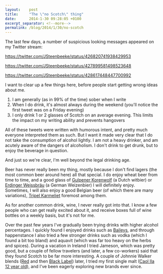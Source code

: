 ```yaml
---
layout:    post
title:     "The \"no Scotch\" thing"
date:      2014-1-30 09:28:05 +0100
excerpt_separator: <!--more-->
permalink: /blog/2014/1/30/no-scotch
---
```


The last few days, a number of suspicious looking messages appeared on my Twitter stream:

https://twitter.com/JSteenbeeke/status/426820741938429953

https://twitter.com/JSteenbeeke/status/427899581498523648

https://twitter.com/JSteenbeeke/status/428617448447700992

<!--more-->
I want to clear up a few things here, before people start getting wrong ideas about me.

1. I am generally (as in 99% of the time) sober when I write
1. When I do drink, it's almost always during the weekend (you'll notice the first tweet was on a Friday evening)
1. I only drink 1 or 2 glasses of Scotch on an average evening. This limits the impact on my writing ability and prevents hangovers


All of these tweets were written with humorous intent, and pretty much everyone interpreted them as such. But I want it made very clear that I do not take the consumption of alcohol lightly. I am not a heavy drinker, and am acutely aware of the dangers of alcoholism. I don't drink to get drunk, but to enjoy the beverage in question.

And just so we're clear, I'm well beyond the legal drinking age.



Beer has never really been my thing, mostly because I don't find lagers (the most common beer around here) all that special. I do enjoy wheat beer from time to time, and a good glass of [Gulpener Korenwolf](http://www.gulpener.nl/de-bieren/korenwolf/) (a Dutch witbier) or [Erdinger Weissbr&auml;u](http://www.erdinger.de/) (a German Weizenbier) I will definitely enjoy. Sometimes, I will also enjoy a good Belgian beer (of which there are many variations), [Tripel Karmeliet](http://www.bestbelgianspecialbeers.be/main_nl.html) foremost among them.

As for another common drink, wine, I never really got into that. I know a few people who can get really excited about it, and receive boxes full of wine bottles on a weekly basis, but it's not for me.

Over the past few years I've gradually been trying drinks with higher alcohol percentages. I quickly found I enjoyed drinks such as [Baileys](http://www.baileys.com/), and through happenstance I also tried a few stronger drinks such as vodka (which I found a bit too bland) and aquavit (which was far too heavy on the herbs and spices). During a vacation in Ireland I tried Jameson, which was pretty good, but a couple of fellow travelers (and later, a few co-workers) said that they found Scotch to be far more interesting. A couple of Johnnie Walker blends ([Red](http://www.johnniewalker.com/en-US/redlabel/) and then [Black Label](http://www.johnniewalker.com/en-US/blacklabel/)) later, I tried my first single malt ([Caol Ila 12 year old](http://www.malts.com/index.php/en_row/Our-Whiskies/Caol-Ila)), and I've been eagerly exploring new brands ever since.
